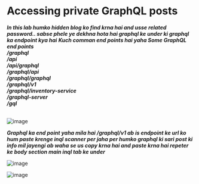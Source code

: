 # Accessing private GraphQL posts

***In this lab humko hidden blog ko find krna hai and usse related password.. sabse phele ye dekhna hota hai graphql ke under ki graphql ka endpoint kya hai***
***Kuch comman end points hai yaha 
Some GraphQL end points<br/>
/graphql<br/>
/api<br/>
/api/graphql<br/>
/graphql/api<br/>
/graphql/graphql<br/>
/graphql/v1<br/>
/graphql/inventory-service<br/>
/graphql-server<br/>
/gql<br/>***<br/>

![image](https://github.com/Jeetu-study/Graphql-Api/assets/132050251/fbc91851-d9ea-4b83-b963-32cebe608957)

***Graphql ka end point yaha mila hai /graphql/v1 ab is endpoint ke url ko hum paste krenge inql scanner per jaha per humko graphql ki sari post ki info mil jayengi ab waha se us copy krna hai and paste krna hai repeter ke body section main inql tab ke under***

![image](https://github.com/Jeetu-study/Graphql-Api/assets/132050251/41fbb35b-b906-46b9-a431-f918d228f1f0)

![image](https://github.com/Jeetu-study/Graphql-Api/assets/132050251/47b05a30-bb57-4232-b00c-4384a45f9b2d)



